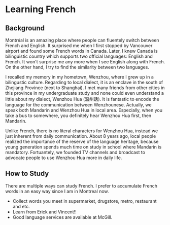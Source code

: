 # Learning French

## Background
Montréal is an amazing place where people can fluentely switch between French and English.  It surprised me when I first stopped by Vancouver airport and found some French words in Canada.  Later, I knew Canada is bilinguistic country which supports two official languages: English and French.  It won't surprise me any more when I see English along with French.  On the other hand, I try to find the similarity between two languages.

I recalled my memory in my hometown, Wenzhou, where I grew up in a bilingustic culture.  Regarding to local dialect, it is an enclave in the south of Zhejiang Province (next to Shanghai).  I met many friends from other cities in this province in my undergraduate study and none could even understand a little about my dialect, Wenzhou Hua (温州话).  It is fantastic to encode the language for the communication between Wenzhounese.  Actually, we speak both Mandarin and Wenzhou Hua in local area.  Especially, when you take a bus to somewhere, you definitely hear Wenzhou Hua first, then Mandarin.

Unlike French, there is no literal characters for Wenzhou Hua, instead we just inherent from daily communication.  About 8 years ago, local people realized the importance of the reserve of the language heritage, because young generation spends much time on study in school where Mandarin is mandatory.  Fortuantely, we founded TV channels and broadcast to advocate people to use Wenzhou Hua more in daily life.


## How to Study
There are multiple ways can study French.  I prefer to accumulate French words in an easy way since I am in Montreal now.

- Collect words you meet in supermarket, drugstore, metro, restaurant and etc.
- Learn from Erick and Vincent!!
- Good language services are available at McGill.
